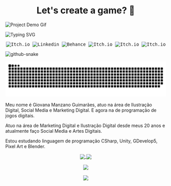 <h1  align="center">Let's create a game? 👾</h1>

![Project Demo Gif](https://media0.giphy.com/media/sfEQeNSZWhMw5SnjoI/giphy.gif?cid=ecf05e47zzo9aeci4es8q5tzunlg5t4qxspujw4ljcmv5g5k&ep=v1_gifs_search&rid=giphy.gif&ct=g)

![Typing SVG](https://readme-typing-svg.demolab.com?font=Fira+Code&pause=1000&color=9644CD&center=true&vCenter=true&width=1000&lines=Save%2C+my+name+is+Giovana+Manzano;I+am+Game+Developer+and+Game+Designer;And+GameMaker+Studio+Master+too;Welcome+to+my+Github+:3)

<samp>
  <p align="center">
     </a>
        <a href="https://twitter.com/GiManzano/" target="_blank" style="text-decoration: none;">
        <img src="https://img.shields.io/badge/Twitter-1a1b27?style=for-the-badge&logo=twitter&logoColor=9644CD" alt="Itch.io">
    </a>
    <a href="https://www.linkedin.com/in/giovana-manzano-guimarães-5b7a8316b/" target="_blank" style="text-decoration: none;">
        <img src="https://img.shields.io/badge/linkedin-1a1b27?style=for-the-badge&logo=linkedin&logoColor=9644CD" alt="Linkedin">
    </a>
    <a href="https://www.instagram.com/lumiar.studios/" target="_blank" style="text-decoration: none;">
        <img src="https://img.shields.io/badge/Instagram-1a1b27?style=for-the-badge&logo=Instagram&logoColor=9644CD" alt="Behance">
    </a>
     </a>
        <a href="https://www.twitch.tv/lumiargames" target="_blank" style="text-decoration: none;">
        <img src="https://img.shields.io/badge/Twitch-1a1b27?style=for-the-badge&logo=twitch&logoColor=9644CD" alt="Itch.io">
    </a>
    </a>
        <a href="https://www.youtube.com/channel/@GiiMiko" target="_blank" style="text-decoration: none;">
        <img src="https://img.shields.io/badge/Youtube-1a1b27?style=for-the-badge&logo=Youtube&logoColor=9644CD" alt="Itch.io">
    </a>
    </a>
        <a href="https://giimiko.itch.io/" target="_blank" style="text-decoration: none;">
        <img src="https://img.shields.io/badge/itch.io-1a1b27?style=for-the-badge&logo=itch.io&logoColor=9644CD" alt="Itch.io">
    </a>
  </p>
</samp>


<picture>
  <source media="(prefers-color-scheme: dark)" srcset="github-snake-dark.svg" />
  <img alt="github-snake" src="github-snake.svg" />
</picture>

  <source
    media="(prefers-color-scheme: dark)"
   srcset="
      https://raw.githubusercontent.com/platane/snk/output/github-contribution-grid-snake-dark.svg
    "
  />
  <img
    alt="github contribution grid snake animation"
    src="https://raw.githubusercontent.com/platane/snk/output/github-contribution-grid-snake.svg"
  />
</picture>

<p>Meu nome é Giovana Manzano Guimarães, atuo na área de Ilustração Digital, Social Media e Marketing Digital. E agora na de programação de jogos digitais.</p>
<p>Atuo na área de Marketing Digital e Ilustração Digital desde meus 20 anos e atualmente faço Social Media e Artes Digitais.</p>
<p>Estou estudando linguagem de programação CSharp, Unity, GDevelop5, Pixel Art e Blender.</p>

<div align="center">
<a href="https://github.com/GiiMiko">
<img  height="160em" align="center" src="https://github-readme-stats.vercel.app/api/top-langs/?username=GiiMiko&layout=compact&langs_count=7&theme=synthwave"/>
<img  height="160em" align="center" src="https://github-readme-stats.vercel.app/api?username=GiiMiko&theme=synthwave" />
</div>


<div align="center">
</a> 

<br />

<div align="center">
    <img src="http://github-readme-streak-stats.herokuapp.com?user=GiiMiko&theme=monokai&hide_border=true&date_format=M%20j%5B%2C%20Y%5D&background=00000000&stroke=DE37C1">
</div>
  
<div align="center">
  <p align="center">
    <a href="https://skillicons.dev">
      <img src="https://skillicons.dev/icons?i=cs,cpp,blender,gamemakerstudio,unity,unreal,html,photoshop,illustrator" />
    </a>
</div>
